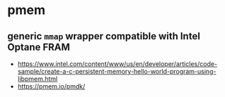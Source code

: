 #  pmem
## generic `mmap` wrapper compatible with Intel Optane FRAM

- https://www.intel.com/content/www/us/en/developer/articles/code-sample/create-a-c-persistent-memory-hello-world-program-using-libpmem.html
- https://pmem.io/pmdk/

